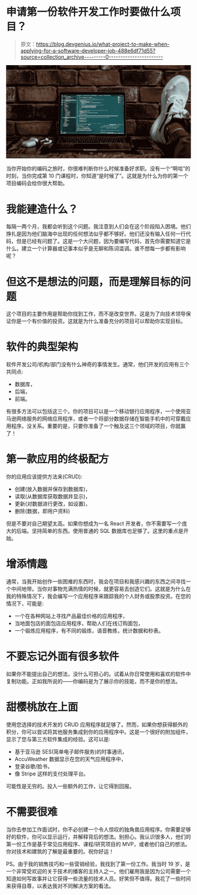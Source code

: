 # 申请第一份软件开发工作时要做什么项目？

> 原文：<https://blog.devgenius.io/what-project-to-make-when-applying-for-a-software-developer-job-488e6df71d55?source=collection_archive---------0----------------------->

![](img/d1c2f4b45e06f857114e9140ddebc9b0.png)

当你开始你的编码之旅时，你很难判断你什么时候准备好求职。没有一个“啊哈”的时刻，当你完成第 10 门课程时，你知道“是时候了”。这就是为什么为你的第一个项目编码会给你很大帮助。

# 我能建造什么？

每隔一两个月，我都会听到这个问题。我注意到人们会在这个阶段陷入困境。他们挣扎是因为他们脑海中出现的任何想法似乎都不够好。他们还没有输入任何一行代码，但是已经有问题了。这是一个大问题，因为要编写代码，首先你需要知道它是什么。建立一个计算器或记事本似乎是无聊和陈词滥调。谁不想每一步都有影响呢？

# 但这不是想法的问题，而是理解目标的问题

这个项目的主要作用是帮助你找到工作，而不是改变世界。这是为了向技术领导保证你是一个有价值的投资。这就是为什么准备充分的项目可以帮助你实现目标。

# 软件的典型架构

软件开发公司/机构/部门没有什么神奇的事情发生。通常，他们开发的应用有三个共同点:

*   数据库，
*   后端，
*   前端。

有很多方法可以包括这三个。你的项目可以是一个移动银行应用程序，一个使用亚马逊网络服务的网络应用程序，或者一个将部分数据存储在智能手机中的可穿戴应用程序。没关系。重要的是，只要你准备了一个触及这三个领域的项目，你就赢了！

# 第一款应用的终极配方

你的应用应该提供方法来(CRUD):

*   创建(放入数据并保存到数据库)，
*   读取(从数据库获取数据并显示)，
*   更新(对数据进行更改，如设置)，
*   删除(数据，即用户资料)

但是不要对自己期望太高。如果你想成为一名 React 开发者，你不需要写一个庞大的后端。坚持简单的东西。使用普通的 SQL 数据库也足够了。这里的重点是开始。

# 增添情趣

通常，当我开始创作一些困难的东西时，我会在项目和我感兴趣的东西之间寻找一个中间地带。当你对事物充满热情的时候，就更容易去创造它们。这就是为什么在我的特殊情况下，我会编写一个应用程序来跟踪我的个人财务或股票投资。在您的情况下，可能是:

*   一个在各种网站上寻找产品最佳价格的应用程序，
*   当地面包店的面包店应用程序，帮助人们在线订购面包，
*   一个锻炼应用程序，有不同的锻炼，语音教练，统计数据和秒表。

# 不要忘记外面有很多软件

如果你不能提出自己的想法，没什么可担心的。试着从你日常使用和喜欢的软件中复制功能。正如我所说的——你编码是为了展示你的技能，而不是你的想法。

# 甜樱桃放在上面

使用您选择的技术开发的 CRUD 应用程序就足够了。然而，如果你想获得额外的积分，你可以尝试将其他服务集成到你的应用程序中。这是一个很好的附加组件，显示了您与第三方软件集成的经验。这可以是:

*   基于亚马逊 SES(简单电子邮件服务)的时事通讯，
*   AccuWeather 数据显示在您的天气应用程序中，
*   登录谷歌/脸书，
*   像 Stripe 这样的支付处理平台。

可能性是无穷的。投入一些额外的工作，让它得到回报。

# 不需要很难

当你去参加工作面试时，你不必创建一个令人惊叹的独角兽应用程序。你需要足够好的软件，你可以显示运行，并解释背后的想法。别担心。我认识很多人，他们的第一份工作是基于常见应用程序、课程/研究项目的 MVP，或者他们自己的想法。你对技术和建筑的了解是最重要的。祝你好运！

PS。由于我的销售技巧和一些营销经验，我找到了第一份工作。我当时 19 岁，是一个非常受欢迎的关于技术的播客的主持人之一。他们雇用我是因为公司需要一个知道如何写故事并让它获得一些流量的技术人员。好笑但不值得。我花了一些时间来获得自尊，以表达我对不同解决方案的看法。